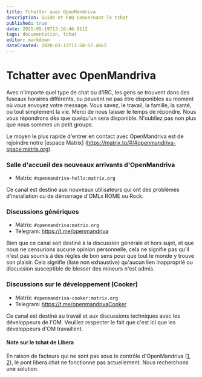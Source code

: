 ```yaml
---
title: Tchatter avec OpenMandriva
description: Guide et FAQ concernant le tchat
published: true
date: 2025-05-19T13:16:46.911Z
tags: documentation, tchat
editor: markdown
dateCreated: 2020-03-12T11:50:57.466Z
---
```


# Tchatter avec OpenMandriva

Avec n'importe quel type de chat ou d'IRC, les gens se trouvent dans des fuseaux horaires différents, ou peuvent ne pas être disponibles au moment où vous envoyez votre message. Vous savez, le travail, la famille, la santé, ou tout simplement la vie. Merci de nous laisser le temps de répondre. Nous vous répondrons dès que quelqu'un sera disponible. N'oubliez pas non plus que nous sommes un petit groupe.

Le moyen le plus rapide d'entrer en contact avec OpenMandriva est de rejoindre notre [espace Matrix] (https://matrix.to/#/#openmandriva-space:matrix.org).
<br />
### Salle d'accueil des nouveaux arrivants d'OpenMandriva
  - Matrix: `#openmandriva-hello:matrix.org`

Ce canal est destiné aux nouveaux utilisateurs qui ont des problèmes d'installation ou de démarrage d'OMLx ROME ou Rock.
<br />
### Discussions génériques
  - Matrix: `#openmandriva:matrix.org`
  - Telegram: https://t.me/openmandriva

Bien que ce canal soit destiné à la discussion générale et hors sujet, et que nous ne censurions aucune opinion personnelle, cela ne signifie pas qu'il n'est pas soumis à des règles de bon sens pour que tout le monde y trouve son plaisir. Cela signifie (liste non exhaustive) qu'aucun lien inapproprié ou discussion susceptible de blesser des mineurs n'est admis.
<br />
### Discussions sur le développement (Cooker)
  - Matrix: `#openmandriva-cooker:matrix.org`
  - Telegram: https://t.me/openmandrivaCooker

Ce canal est destiné au travail et aux discussions techniques avec les développeurs de l'OM. Veuillez respecter le fait que c'est ici que les développeurs d'OM travaillent.
<br />

#### Note sur le tchat de Libera
En raison de facteurs qui ne sont pas sous le contrôle d'OpenMandriva ([1](https://libera.chat/news/temporarily-disabling-the-matrix-bridge), [2](https://libera.chat/news/matrix-bridge-disabled-retrospective)), le pont libera.chat ne fonctionne pas actuellement. Nous recherchons une solution.

